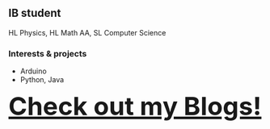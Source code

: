 


## IB student
HL Physics, HL Math AA, SL Computer Science

### Interests & projects
- Arduino
- Python, Java

<a href="https://tomatonut.github.io/myblog/" style="font-size: 50px; font-weight: bold;">Check out my Blogs!</a>
